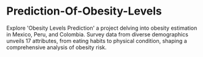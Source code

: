 # Prediction-Of-Obesity-Levels
Explore 'Obesity Levels Prediction' a project delving into obesity estimation in Mexico, Peru, and Colombia. Survey data from diverse demographics unveils 17 attributes, from eating habits to physical condition, shaping a comprehensive analysis of obesity risk.
